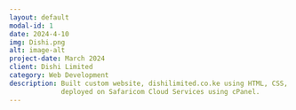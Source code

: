 ```yaml
---
layout: default
modal-id: 1
date: 2024-4-10
img: Dishi.png
alt: image-alt
project-date: March 2024
client: Dishi Limited
category: Web Development
description: Built custom website, dishilimited.co.ke using HTML, CSS, JavaScript, Bootstrap5 and Jekyll. Website
             deployed on Safaricom Cloud Services using cPanel.
---
```


